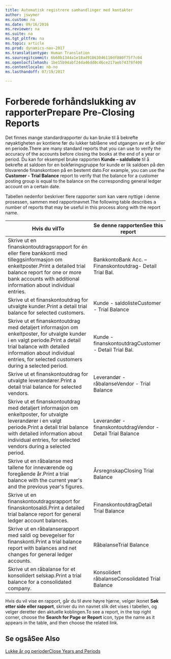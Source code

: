```yaml
---
title: Automatisk registrere samhandlinger med kontakter
author: jswymer
ms.custom: na
ms.date: 09/16/2016
ms.reviewer: na
ms.suite: na
ms.tgt_pltfrm: na
ms.topic: article
ms.prod: dynamics-nav-2017
ms.translationtype: Human Translation
ms.sourcegitcommit: 6b60b1344a1e18ad91863046110df880f75f7c04
ms.openlocfilehash: 1be15b94abf24da46dd0c46ce217aeb74378f400
ms.contentlocale: nb-no
ms.lasthandoff: 07/19/2017

---
```

# <a name="prepare-pre-closing-reports"></a><span data-ttu-id="6b407-102">Forberede forhåndslukking av rapporter</span><span class="sxs-lookup"><span data-stu-id="6b407-102">Prepare Pre-Closing Reports</span></span>
<span data-ttu-id="6b407-103">Det finnes mange standardrapporter du kan bruke til å bekrefte nøyaktigheten av kontiene før du lukker tablåene ved utgangen av et år eller en periode.</span><span class="sxs-lookup"><span data-stu-id="6b407-103">There are many standard reports that you can use to verify the accuracy of the accounts before closing the books at the end of a year or period.</span></span> <span data-ttu-id="6b407-104">Du kan for eksempel bruke rapporten **Kunde – saldoliste** til å bekrefte at saldoen for en bokføringsgruppe for kunde er lik saldoen på den tilsvarende finanskontoen på en bestemt dato.</span><span class="sxs-lookup"><span data-stu-id="6b407-104">For example, you can use the **Customer - Trial Balance** report to verify that the balance for a customer posting group is equal to the balance on the corresponding general ledger account on a certain date.</span></span>

<span data-ttu-id="6b407-105">Tabellen nedenfor beskriver flere rapporter som kan være nyttige i denne prosessen, sammen med rapportnavnet.</span><span class="sxs-lookup"><span data-stu-id="6b407-105">The following table describes a number of reports that may be useful in this process along with the report name.</span></span>

|<span data-ttu-id="6b407-106">Hvis du vil</span><span class="sxs-lookup"><span data-stu-id="6b407-106">To</span></span>     |<span data-ttu-id="6b407-107">Se denne rapporten</span><span class="sxs-lookup"><span data-stu-id="6b407-107">See this report</span></span>       |
|-------|----------------------|
|<span data-ttu-id="6b407-108">Skrive ut en finanskontoutdragsrapport for én eller flere bankkonti med tilleggsinformasjon om enkeltposter.</span><span class="sxs-lookup"><span data-stu-id="6b407-108">Print a detailed trial balance report for one or more bank accounts with additional information about individual entries.</span></span>|<span data-ttu-id="6b407-109">Bankkonto</span><span class="sxs-lookup"><span data-stu-id="6b407-109">Bank Acc.</span></span> <span data-ttu-id="6b407-110">– Finanskontoutdrag</span><span class="sxs-lookup"><span data-stu-id="6b407-110">- Detail Trial Bal.</span></span>|
|<span data-ttu-id="6b407-111">Skrive ut et finanskontoutdrag for utvalgte kunder.</span><span class="sxs-lookup"><span data-stu-id="6b407-111">Print a detail trial balance for selected customers.</span></span>|<span data-ttu-id="6b407-112">Kunde - saldoliste</span><span class="sxs-lookup"><span data-stu-id="6b407-112">Customer - Trial Balance</span></span>|
|<span data-ttu-id="6b407-113">Skrive ut et finanskontoutdrag med detaljert informasjon om enkeltposter, for utvalgte kunder i en valgt periode.</span><span class="sxs-lookup"><span data-stu-id="6b407-113">Print a detail trial balance with detailed information about individual entries, for selected customers during a selected period.</span></span>|<span data-ttu-id="6b407-114">Kunde - finanskontoutdrag</span><span class="sxs-lookup"><span data-stu-id="6b407-114">Customer - Detail Trial Bal.</span></span>|
|<span data-ttu-id="6b407-115">Skrive ut et finanskontoutdrag for utvalgte leverandører.</span><span class="sxs-lookup"><span data-stu-id="6b407-115">Print a detail trial balance for selected vendors.</span></span>|<span data-ttu-id="6b407-116">Leverandør - råbalanse</span><span class="sxs-lookup"><span data-stu-id="6b407-116">Vendor - Trial Balance</span></span>|
|<span data-ttu-id="6b407-117">Skrive ut et finanskontoutdrag med detaljert informasjon om enkeltposter, for utvalgte leverandører i en valgt periode.</span><span class="sxs-lookup"><span data-stu-id="6b407-117">Print a detail trial balance with detailed information about individual entries, for selected vendors during a selected period.</span></span>|<span data-ttu-id="6b407-118">Leverandør - finanskontoutdrag</span><span class="sxs-lookup"><span data-stu-id="6b407-118">Vendor - Detail Trial Balance</span></span>|
|<span data-ttu-id="6b407-119">Skrive ut en råbalanse med tallene for inneværende og foregående år.</span><span class="sxs-lookup"><span data-stu-id="6b407-119">Print a trial balance with the current year's and the previous year's figures.</span></span>|<span data-ttu-id="6b407-120">Årsregnskap</span><span class="sxs-lookup"><span data-stu-id="6b407-120">Closing Trial Balance</span></span>|
|<span data-ttu-id="6b407-121">Skrive ut en finanskontoutdragsrapport for finanskontosaldi.</span><span class="sxs-lookup"><span data-stu-id="6b407-121">Print a detailed trial balance report for general ledger account balances.</span></span>|<span data-ttu-id="6b407-122">Finanskontoutdrag</span><span class="sxs-lookup"><span data-stu-id="6b407-122">Detail Trial Balance</span></span>|
|<span data-ttu-id="6b407-123">Skrive ut en råbalanserapport med saldi og bevegelser for finanskonti.</span><span class="sxs-lookup"><span data-stu-id="6b407-123">Print a trial balance report with balances and net changes for general ledger accounts.</span></span>|<span data-ttu-id="6b407-124">Råbalanse</span><span class="sxs-lookup"><span data-stu-id="6b407-124">Trial Balance</span></span>|
|<span data-ttu-id="6b407-125">Skrive ut en råbalanse for et konsolidert selskap.</span><span class="sxs-lookup"><span data-stu-id="6b407-125">Print a trial balance for a consolidated company.</span></span>|<span data-ttu-id="6b407-126">Konsolidert råbalanse</span><span class="sxs-lookup"><span data-stu-id="6b407-126">Consolidated Trial Balance</span></span>|
<span data-ttu-id="6b407-127">Hvis du vil vise en rapport, går du til øvre høyre hjørne, velger ikonet **Søk etter side eller rapport**, skriver du inn navnet slik det vises i tabellen, og velger deretter den aktuelle koblingen.</span><span class="sxs-lookup"><span data-stu-id="6b407-127">To see a report, in the top right corner, choose the **Search for Page or Report** icon, type the name as it appears in the table, and then choose the related link.</span></span>

## <a name="see-also"></a><span data-ttu-id="6b407-128">Se også</span><span class="sxs-lookup"><span data-stu-id="6b407-128">See Also</span></span>
[<span data-ttu-id="6b407-129">Lukke år og perioder</span><span class="sxs-lookup"><span data-stu-id="6b407-129">Close Years and Periods</span></span>](year-close-years-periods.md)


